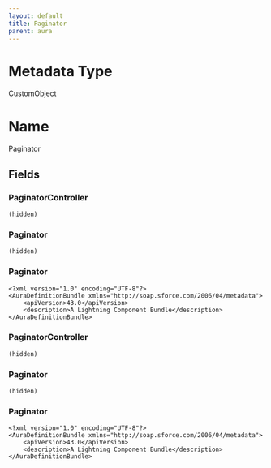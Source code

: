 ```yaml
---
layout: default
title: Paginator
parent: aura
---
```

# Metadata Type
CustomObject

# Name
Paginator
## Fields
### PaginatorController

```
(hidden)
```
### Paginator

```
(hidden)
```
### Paginator

```
<?xml version="1.0" encoding="UTF-8"?>
<AuraDefinitionBundle xmlns="http://soap.sforce.com/2006/04/metadata">
    <apiVersion>43.0</apiVersion>
    <description>A Lightning Component Bundle</description>
</AuraDefinitionBundle>
```
### PaginatorController

```
(hidden)
```
### Paginator

```
(hidden)
```
### Paginator

```
<?xml version="1.0" encoding="UTF-8"?>
<AuraDefinitionBundle xmlns="http://soap.sforce.com/2006/04/metadata">
    <apiVersion>43.0</apiVersion>
    <description>A Lightning Component Bundle</description>
</AuraDefinitionBundle>
```
